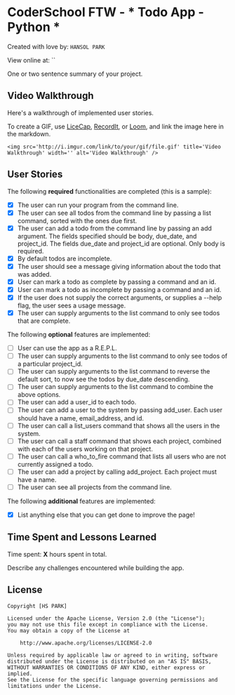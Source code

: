 # CoderSchool FTW - * Todo App - Python *

Created with love by: `HANSOL PARK`
  
View online at: ``
  
One or two sentence summary of your project. 

## Video Walkthrough

Here's a walkthrough of implemented user stories.

To create a GIF, use [LiceCap](http://www.cockos.com/licecap/), [RecordIt](http://www.recordit.co), or [Loom](http://www.useloom.com), and link the image here in the markdown.

```
<img src='http://i.imgur.com/link/to/your/gif/file.gif' title='Video Walkthrough' width='' alt='Video Walkthrough' />
```

## User Stories

The following **required** functionalities are completed (this is a sample):

* [x] The user can run your program from the command line.
* [x] The user can see all todos from the command line by passing a list command, sorted with the ones due first.
* [x] The user can add a todo from the command line by passing an add argument. The fields specified should be         body, due_date, and project_id. The fields due_date and project_id are optional. Only body is required.
* [x] By default todos are incomplete.
* [x] The user should see a message giving information about the todo that was added.
* [x] User can mark a todo as complete by passing a command and an id.
* [x] User can mark a todo as incomplete by passing a command and an id.
* [x] If the user does not supply the correct arguments, or supplies a --help flag, the user sees a usage              message.
* [x] The user can supply arguments to the list command to only see todos that are complete.

The following **optional** features are implemented:

* [ ] User can use the app as a R.E.P.L.
* [ ] The user can supply arguments to the list command to only see todos of a particular project_id.
* [ ] The user can supply arguments to the list command to reverse the default sort, to now see the todos by due_date descending.
* [ ] The user can supply arguments to the list command to combine the above options.
* [ ] The user can add a user_id to each todo.
* [ ] The user can add a user to the system by passing add_user. Each user should have a name, email_address, and id.
* [ ] The user can call a list_users command that shows all the users in the system.
* [ ] The user can call a staff command that shows each project, combined with each of the users working on that project.
* [ ] The user can call a who_to_fire command that lists all users who are not currently assigned a todo.
* [ ] The user can add a project by calling add_project. Each project must have a name.
* [ ] The user can see all projects from the command line.

The following **additional** features are implemented:

* [x] List anything else that you can get done to improve the page!

## Time Spent and Lessons Learned

Time spent: **X** hours spent in total.

Describe any challenges encountered while building the app.

## License

    Copyright [HS PARK]

    Licensed under the Apache License, Version 2.0 (the "License");
    you may not use this file except in compliance with the License.
    You may obtain a copy of the License at

        http://www.apache.org/licenses/LICENSE-2.0

    Unless required by applicable law or agreed to in writing, software
    distributed under the License is distributed on an "AS IS" BASIS,
    WITHOUT WARRANTIES OR CONDITIONS OF ANY KIND, either express or implied.
    See the License for the specific language governing permissions and
    limitations under the License.
